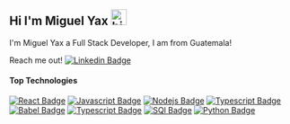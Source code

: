 ## Hi I'm Miguel Yax <img src="https://user-images.githubusercontent.com/1303154/88677602-1635ba80-d120-11ea-84d8-d263ba5fc3c0.gif" width="28px" alt="hi">

I'm Miguel Yax a Full Stack Developer, I am from Guatemala!

Reach me out! [![Linkedin Badge](https://img.shields.io/badge/-MiguelYax-0e76a8?style=flat&labelColor=0e76a8&logo=linkedin&logoColor=white)](https://www.linkedin.com/in/miguelyax)


#### Top Technologies

<!-- TODO: Make technologies links takes you to repositories -->

[![React Badge](https://img.shields.io/badge/-React-61DBFB?style=for-the-badge&labelColor=black&logo=react&logoColor=61DBFB)](#)
[![Javascript Badge](https://img.shields.io/badge/-Javascript-F0DB4F?style=for-the-badge&labelColor=black&logo=javascript&logoColor=F0DB4F)](#)
[![Nodejs Badge](https://img.shields.io/badge/-Nodejs-3C873A?style=for-the-badge&labelColor=black&logo=node.js&logoColor=3C873A)](#)
[![Typescript Badge](https://img.shields.io/badge/-Typescript-007acc?style=for-the-badge&labelColor=black&logo=typescript&logoColor=007acc)](#)
[![Babel Badge](https://img.shields.io/badge/-Babel-F9DC3E?style=for-the-badge&labelColor=black&logo=Babel&logoColor=F9DC3E)](#)
[![Typescript Badge](https://img.shields.io/badge/-Docker-2496ED?style=for-the-badge&labelColor=black&logo=docker&logoColor=2496ED)](#)
[![SQl ~~Badge~~](https://img.shields.io/badge/-SQL-e535ab?style=for-the-badge&labelColor=black&logo=Microsoft-SQl-Server&logoColor=e535ab)](#)
[![Python Badge](https://img.shields.io/badge/-Python-3776AB?style=for-the-badge&labelColor=black&logo=python&logoColor=3776AB)](#)